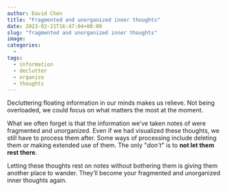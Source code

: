 ```yaml
---
author: David Chen
title: "Fragmented and unorganized inner thoughts"
date: 2023-02-21T16:47:04+08:00
slug: "fragmented and unorganized inner thoughts"
image: 
categories:
  - 
tags:
  - information
  - declutter
  - organize
  - thoughts
---
```


Decluttering floating information in our minds makes us relieve. Not being overloaded, we could focus on what matters the most at the moment.

What we often forget is that the information we’ve taken notes of were fragmented and unorganized. Even if we had visualized these thoughts, we still have to process them after. Some ways of processing include deleting them or making extended use of them. The only "*don't*" is to **not let them rest there**.

Letting these thoughts rest on notes without bothering them is giving them another place to wander. They’ll become your fragmented and unorganized inner thoughts again.